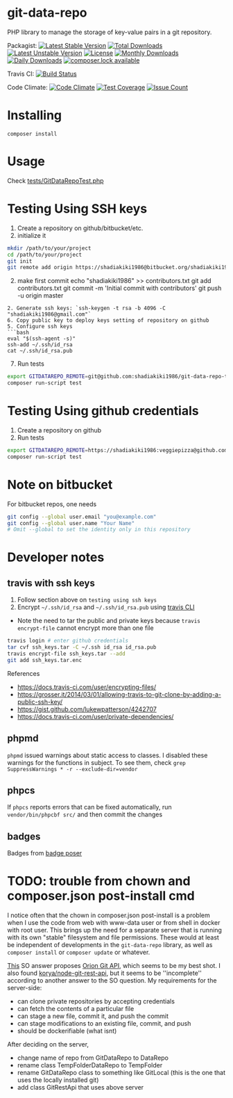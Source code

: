 # git-data-repo
PHP library to manage the storage of key-value pairs in a git repository.

Packagist: [![Latest Stable Version](https://poser.pugx.org/shadiakiki1986/git-data-repo/version)](https://packagist.org/packages/shadiakiki1986/git-data-repo)
[![Total Downloads](https://poser.pugx.org/shadiakiki1986/git-data-repo/downloads)](https://packagist.org/packages/shadiakiki1986/git-data-repo)
[![Latest Unstable Version](https://poser.pugx.org/shadiakiki1986/git-data-repo/v/unstable)](//packagist.org/packages/shadiakiki1986/git-data-repo)
[![License](https://poser.pugx.org/shadiakiki1986/git-data-repo/license)](https://packagist.org/packages/shadiakiki1986/git-data-repo)
[![Monthly Downloads](https://poser.pugx.org/shadiakiki1986/git-data-repo/d/monthly)](https://packagist.org/packages/shadiakiki1986/git-data-repo)
[![Daily Downloads](https://poser.pugx.org/shadiakiki1986/git-data-repo/d/daily)](https://packagist.org/packages/shadiakiki1986/git-data-repo)
[![composer.lock available](https://poser.pugx.org/shadiakiki1986/git-data-repo/composerlock)](https://packagist.org/packages/shadiakiki1986/git-data-repo)

Travis CI: [![Build Status](https://travis-ci.org/shadiakiki1986/git-data-repo.svg?branch=master)](http://travis-ci.org/shadiakiki1986/git-data-repo)


Code Climate: [![Code Climate](https://codeclimate.com/github/shadiakiki1986/git-data-repo/badges/gpa.svg)](https://codeclimate.com/github/shadiakiki1986/git-data-repo)
[![Test Coverage](https://codeclimate.com/github/shadiakiki1986/git-data-repo/badges/coverage.svg)](https://codeclimate.com/github/shadiakiki1986/git-data-repo/coverage)
[![Issue Count](https://codeclimate.com/github/shadiakiki1986/git-data-repo/badges/issue_count.svg)](https://codeclimate.com/github/shadiakiki1986/git-data-repo)

# Installing
`composer install`

# Usage
Check [tests/GitDataRepoTest.php](tests/GitDataRepoTest.php)

# Testing Using SSH keys
1. Create a repository on github/bitbucket/etc.
2. initialize it
```bash
mkdir /path/to/your/project
cd /path/to/your/project
git init
git remote add origin https://shadiakiki1986@bitbucket.org/shadiakiki1986/ffa-bdlreports-maps.git
```
2. make first commit
echo "shadiakiki1986" >> contributors.txt
git add contributors.txt
git commit -m 'Initial commit with contributors'
git push -u origin master
```
2. Generate ssh keys: `ssh-keygen -t rsa -b 4096 -C "shadiakiki1986@gmail.com"`
6. Copy public key to deploy keys setting of repository on github
5. Configure ssh keys
```bash
eval "$(ssh-agent -s)"
ssh-add ~/.ssh/id_rsa
cat ~/.ssh/id_rsa.pub
```
7. Run tests
```bash
export GITDATAREPO_REMOTE=git@github.com:shadiakiki1986/git-data-repo-testDataRepo
composer run-script test
```

# Testing Using github credentials
1. Create a repository on github
2. Run tests
```bash
export GITDATAREPO_REMOTE=https://shadiakiki1986:veggiepizza@github.com/shadiakiki1986/git-data-repo-testDataRepo
composer run-script test
```

# Note on bitbucket
For bitbucket repos, one needs
```bash
git config --global user.email "you@example.com"
git config --global user.name "Your Name"
# Omit --global to set the identity only in this repository
```

# Developer notes

## travis with ssh keys
1. Follow section above on `testing using ssh keys`
3. Encrypt `~/.ssh/id_rsa` and `~/.ssh/id_rsa.pub` using [travis CLI](https://docs.travis-ci.com/user/encrypting-files/#Encrypting-multiple-files)
 * Note the need to tar the public and private keys because `travis encrypt-file` cannot encrypt more than one file
```bash
travis login # enter github credentials
tar cvf ssh_keys.tar -C ~/.ssh id_rsa id_rsa.pub
travis encrypt-file ssh_keys.tar --add
git add ssh_keys.tar.enc
```
References
* https://docs.travis-ci.com/user/encrypting-files/
* https://grosser.it/2014/03/01/allowing-travis-to-git-clone-by-adding-a-public-ssh-key/
* https://gist.github.com/lukewpatterson/4242707
* https://docs.travis-ci.com/user/private-dependencies/

## phpmd
`phpmd` issued warnings about static access to classes.
I disabled these warnings for the functions in subject.
To see them, check `grep SuppressWarnings * -r --exclude-dir=vendor`

## phpcs
If `phpcs` reports errors that can be fixed automatically, run `vendor/bin/phpcbf src/` and then commit the changes

## badges
Badges from [badge poser](https://poser.pugx.org/show/shadiakiki1986/git-data-repo#badges)

# TODO: trouble from chown and composer.json post-install cmd
I notice often that the chown in composer.json post-install is a problem when I use the code from web with www-data user or from shell in docker with root user. This brings up the need for a separate server that is running with its own "stable" filesystem and file permissions. These would at least be independent of developments in the `git-data-repo` library, as well as `composer install` or `composer update` or whatever.

[This](http://stackoverflow.com/a/20023103/4126114) SO answer proposes [Orion Git API](http://wiki.eclipse.org/Orion/Server_API/Git_API), which seems to be my best shot. I also found [korya/node-git-rest-api](https://github.com/korya/node-git-rest-api), but it seems to be ''incomplete'' according to another answer to the SO question. My requirements for the server-side:
* can clone private repositories by accepting credentials
* can fetch the contents of a particular file
* can stage a new file, commit it, and push the commit
* can stage modifications to an existing file, commit, and push
* should be dockerifiable (what isnt)

After deciding on the server,
* change name of repo from GitDataRepo to DataRepo
* rename class TempFolderDataRepo to TempFolder
* rename GitDataRepo class to something like GitLocal (this is the one that uses the locally installed git)
* add class GitRestApi that uses above server


